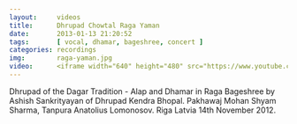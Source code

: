 ```yaml
---
layout:     videos
title:      Dhrupad Chowtal Raga Yaman
date:       2013-01-13 21:20:52
tags:       [ vocal, dhamar, bageshree, concert ]
categories: recordings
img:        raga-yaman.jpg
video:      <iframe width="640" height="480" src="https://www.youtube.com/embed/may0R89gojw" frameborder="0" allowfullscreen></iframe>
---
```

Dhrupad of the Dagar Tradition - Alap and Dhamar in Raga Bageshree by Ashish Sankrityayan of Dhrupad Kendra Bhopal. Pakhawaj Mohan Shyam Sharma, Tanpura Anatolius Lomonosov. Riga Latvia 14th November 2012.
